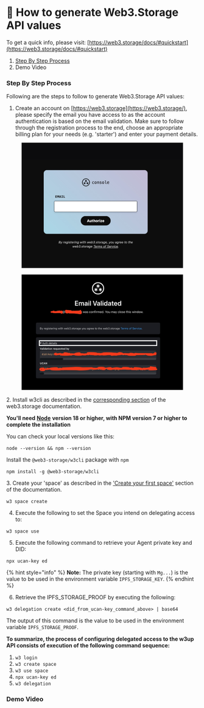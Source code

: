 # 🔨 How to generate Web3.Storage API values

To get a quick info, please visit: [https://web3.storage/docs/#quickstart](https://web3.storage/docs/#quickstart)

1. [Step By Step Process](how-to-generate-web3.storage-api-key.md#step-by-step-process)
2. Demo Video

### Step By Step Process

Following are the steps to follow to generate Web3.Storage API values:

1. Create an account on [https://web3.storage](https://web3.storage/), please specify the email you have access to as the account authentication is based on the email validation. Make sure to follow through the registration process to the end, choose an appropriate billing plan for your needs (e.g. 'starter') and enter your payment details.

<figure><img src="../../../.gitbook/assets/image (417).png" alt=""><figcaption></figcaption></figure>

<figure><img src="../../../.gitbook/assets/image (418).png" alt=""><figcaption></figcaption></figure>

2\. Install w3cli as described in the [corresponding section](https://web3.storage/docs/w3cli/#install) of the web3.storage documentation.

**You'll need** [**Node**](https://nodejs.com/) **version 18 or higher, with NPM version 7 or higher to complete the installation**

You can check your local versions like this:

```
node --version && npm --version
```

Install the `@web3-storage/w3cli` package with `npm`

```
npm install -g @web3-storage/w3cli
```

3\. Create your 'space' as described in the ['Create your first space'](https://web3.storage/docs/w3cli/#create-your-first-space) section of the documentation.

```
w3 space create
```

4. Execute the following to set the Space you intend on delegating access to:

```
w3 space use
```

5. Execute the following command to retrieve your Agent private key and DID:

```
npx ucan-key ed
```

{% hint style="info" %}
**Note:** The private key (starting with `Mg...`) is the value to be used in the environment variable `IPFS_STORAGE_KEY`.
{% endhint %}

6. Retrieve the IPFS\_STORAGE\_PROOF by executing the following:

```
w3 delegation create <did_from_ucan-key_command_above> | base64
```

The output of this command is the value to be used in the environment variable `IPFS_STORAGE_PROOF`.

**To summarize, the process of configuring delegated access to the w3up API consists of execution of the following command sequence:**

1. `w3 login`
2. `w3 create space`
3. `w3 use space`
4. `npx ucan-key ed`
5. `w3 delegation`

### Demo Video

